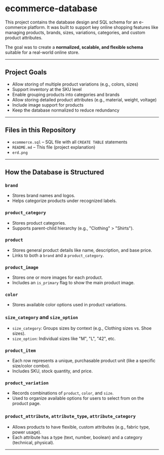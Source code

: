# ecommerce-database

This project contains the database design and SQL schema for an e-commerce platform. It was built to support key online shopping features like managing products, brands, sizes, variations, categories, and custom product attributes.

The goal was to create a **normalized, scalable, and flexible schema** suitable for a real-world online store.

---

## Project Goals

- Allow storing of multiple product variations (e.g., colors, sizes)
- Support inventory at the SKU level
- Enable grouping products into categories and brands
- Allow storing detailed product attributes (e.g., material, weight, voltage)
- Include image support for products
- Keep the database normalized to reduce redundancy

---

## Files in this Repository

- `ecommerce.sql` – SQL file with all `CREATE TABLE` statements
- `README.md` – This file (project explanation)
- `erd.png`

---

## How the Database is Structured

### `brand`
- Stores brand names and logos.
- Helps categorize products under recognized labels.

### `product_category`
- Stores product categories.
- Supports parent-child hierarchy (e.g., "Clothing" > "Shirts").

### `product`
- Stores general product details like name, description, and base price.
- Links to both a `brand` and a `product_category`.

### `product_image`
- Stores one or more images for each product.
- Includes an `is_primary` flag to show the main product image.

### `color`
- Stores available color options used in product variations.

### `size_category` and `size_option`
- `size_category`: Groups sizes by context (e.g., Clothing sizes vs. Shoe sizes).
- `size_option`: Individual sizes like "M", "L", "42", etc.

### `product_item`
- Each row represents a unique, purchasable product unit (like a specific size/color combo).
- Includes SKU, stock quantity, and price.

### `product_variation`
- Records combinations of `product`, `color`, and `size`.
- Used to organize available options for users to select from on the product page.

### `product_attribute`, `attribute_type`, `attribute_category`
- Allows products to have flexible, custom attributes (e.g., fabric type, power usage).
- Each attribute has a type (text, number, boolean) and a category (technical, physical).

---
